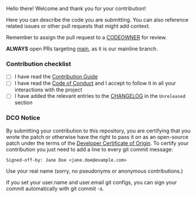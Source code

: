 Hello there! Welcome and thank you for your contribution!

Here you can describe the code you are submitting. You can also reference related issues or other
pull requests that might add context.

Remember to assign the pull request to a [CODEOWNER](../CODEOWNERS) for review.

**ALWAYS** open PRs targeting [main](https://github.com/enseadaio/enseada/tree/main), as it is our mainline branch.

### Contribution checklist

- [ ] I have read the [Contribution Guide](../CONTRIBUTING.md)
- [ ] I have read the [Code of Conduct](https://github.com/projectkaravel/community/blob/main/CODE_OF_CONDUCT.md) and I accept to follow it in all your interactions with the project
- [ ] I have added the relevant entries to the [CHANGELOG](../CHANGELOG.md) in the `Unreleased` section

### DCO Notice

By submitting your contribution to this repository, you are certifying that you wrote the patch or otherwise have the right 
to pass it on as an open-source patch under the terms of the [Developer Certificate of Origin](https://developercertificate.org).
To certify your contribution you just need to add a line to every git commit message:

`Signed-off-by: Jane Doe <jane.doe@example.com>`

Use your real name (sorry, no pseudonyms or anonymous contributions.)

If you set your user.name and user.email git configs, you can sign your commit automatically with git commit -s.
